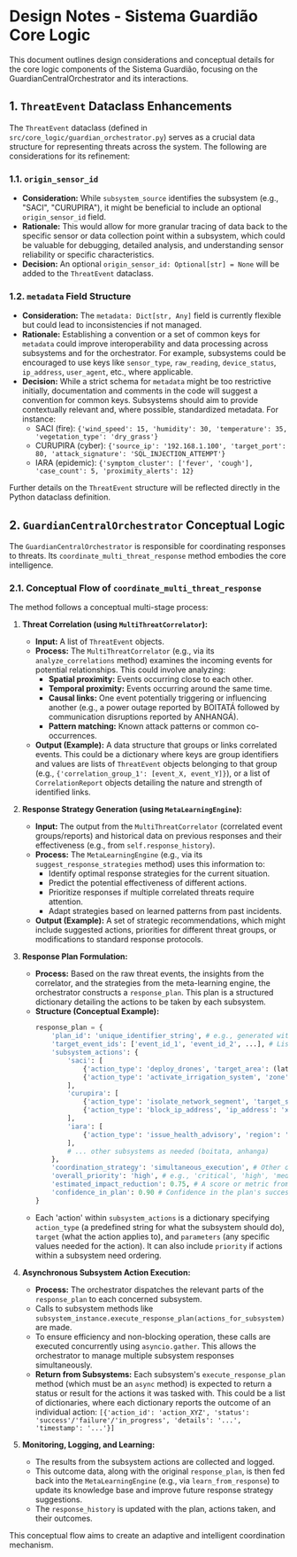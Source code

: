# Design Notes - Sistema Guardião Core Logic

This document outlines design considerations and conceptual details for the core logic components of the Sistema Guardião, focusing on the GuardianCentralOrchestrator and its interactions.

## 1. `ThreatEvent` Dataclass Enhancements

The `ThreatEvent` dataclass (defined in `src/core_logic/guardian_orchestrator.py`) serves as a crucial data structure for representing threats across the system. The following are considerations for its refinement:

### 1.1. `origin_sensor_id`

*   **Consideration:** While `subsystem_source` identifies the subsystem (e.g., "SACI", "CURUPIRA"), it might be beneficial to include an optional `origin_sensor_id` field.
*   **Rationale:** This would allow for more granular tracing of data back to the specific sensor or data collection point within a subsystem, which could be valuable for debugging, detailed analysis, and understanding sensor reliability or specific characteristics.
*   **Decision:** An optional `origin_sensor_id: Optional[str] = None` will be added to the `ThreatEvent` dataclass.

### 1.2. `metadata` Field Structure

*   **Consideration:** The `metadata: Dict[str, Any]` field is currently flexible but could lead to inconsistencies if not managed.
*   **Rationale:** Establishing a convention or a set of common keys for `metadata` could improve interoperability and data processing across subsystems and for the orchestrator. For example, subsystems could be encouraged to use keys like `sensor_type`, `raw_reading`, `device_status`, `ip_address`, `user_agent`, etc., where applicable.
*   **Decision:** While a strict schema for `metadata` might be too restrictive initially, documentation and comments in the code will suggest a convention for common keys. Subsystems should aim to provide contextually relevant and, where possible, standardized metadata. For instance:
    *   SACI (fire): `{'wind_speed': 15, 'humidity': 30, 'temperature': 35, 'vegetation_type': 'dry_grass'}`
    *   CURUPIRA (cyber): `{'source_ip': '192.168.1.100', 'target_port': 80, 'attack_signature': 'SQL_INJECTION_ATTEMPT'}`
    *   IARA (epidemic): `{'symptom_cluster': ['fever', 'cough'], 'case_count': 5, 'proximity_alerts': 12}`

Further details on the `ThreatEvent` structure will be reflected directly in the Python dataclass definition.
## 2. `GuardianCentralOrchestrator` Conceptual Logic

The `GuardianCentralOrchestrator` is responsible for coordinating responses to threats. Its `coordinate_multi_threat_response` method embodies the core intelligence.

### 2.1. Conceptual Flow of `coordinate_multi_threat_response`

The method follows a conceptual multi-stage process:

1.  **Threat Correlation (using `MultiThreatCorrelator`):**
    *   **Input:** A list of `ThreatEvent` objects.
    *   **Process:** The `MultiThreatCorrelator` (e.g., via its `analyze_correlations` method) examines the incoming events for potential relationships. This could involve analyzing:
        *   **Spatial proximity:** Events occurring close to each other.
        *   **Temporal proximity:** Events occurring around the same time.
        *   **Causal links:** One event potentially triggering or influencing another (e.g., a power outage reported by BOITATÁ followed by communication disruptions reported by ANHANGÁ).
        *   **Pattern matching:** Known attack patterns or common co-occurrences.
    *   **Output (Example):** A data structure that groups or links correlated events. This could be a dictionary where keys are group identifiers and values are lists of `ThreatEvent` objects belonging to that group (e.g., `{'correlation_group_1': [event_X, event_Y]}`), or a list of `CorrelationReport` objects detailing the nature and strength of identified links.

2.  **Response Strategy Generation (using `MetaLearningEngine`):**
    *   **Input:** The output from the `MultiThreatCorrelator` (correlated event groups/reports) and historical data on previous responses and their effectiveness (e.g., from `self.response_history`).
    *   **Process:** The `MetaLearningEngine` (e.g., via its `suggest_response_strategies` method) uses this information to:
        *   Identify optimal response strategies for the current situation.
        *   Predict the potential effectiveness of different actions.
        *   Prioritize responses if multiple correlated threats require attention.
        *   Adapt strategies based on learned patterns from past incidents.
    *   **Output (Example):** A set of strategic recommendations, which might include suggested actions, priorities for different threat groups, or modifications to standard response protocols.

3.  **Response Plan Formulation:**
    *   **Process:** Based on the raw threat events, the insights from the correlator, and the strategies from the meta-learning engine, the orchestrator constructs a `response_plan`. This plan is a structured dictionary detailing the actions to be taken by each subsystem.
    *   **Structure (Conceptual Example):**
        ```python
        response_plan = {
            'plan_id': 'unique_identifier_string', # e.g., generated with timestamp
            'target_event_ids': ['event_id_1', 'event_id_2', ...], # List of event_ids this plan addresses
            'subsystem_actions': {
                'saci': [
                    {'action_type': 'deploy_drones', 'target_area': (lat, lon), 'parameters': {'num_drones': 5, 'flight_pattern': 'grid'}},
                    {'action_type': 'activate_irrigation_system', 'zone': 'sector_alpha'}
                ],
                'curupira': [
                    {'action_type': 'isolate_network_segment', 'target_segment': 'iot_network_A', 'priority': 1},
                    {'action_type': 'block_ip_address', 'ip_address': 'x.x.x.x'}
                ],
                'iara': [
                    {'action_type': 'issue_health_advisory', 'region': 'city_sector_B', 'message_template': 'template_flu_A'}
                ],
                # ... other subsystems as needed (boitata, anhanga)
            },
            'coordination_strategy': 'simultaneous_execution', # Other options: 'sequential_by_priority', 'custom_sequence'
            'overall_priority': 'high', # e.g., 'critical', 'high', 'medium', 'low'
            'estimated_impact_reduction': 0.75, # A score or metric from MetaLearningEngine
            'confidence_in_plan': 0.90 # Confidence in the plan's success
        }
        ```
    *   Each 'action' within `subsystem_actions` is a dictionary specifying `action_type` (a predefined string for what the subsystem should do), `target` (what the action applies to), and `parameters` (any specific values needed for the action). It can also include `priority` if actions within a subsystem need ordering.

4.  **Asynchronous Subsystem Action Execution:**
    *   **Process:** The orchestrator dispatches the relevant parts of the `response_plan` to each concerned subsystem.
    *   Calls to subsystem methods like `subsystem_instance.execute_response_plan(actions_for_subsystem)` are made.
    *   To ensure efficiency and non-blocking operation, these calls are executed concurrently using `asyncio.gather`. This allows the orchestrator to manage multiple subsystem responses simultaneously.
    *   **Return from Subsystems:** Each subsystem's `execute_response_plan` method (which must be an `async` method) is expected to return a status or result for the actions it was tasked with. This could be a list of dictionaries, where each dictionary reports the outcome of an individual action:
        `[{'action_id': 'action_XYZ', 'status': 'success'/'failure'/'in_progress', 'details': '...', 'timestamp': '...'}]`

5.  **Monitoring, Logging, and Learning:**
    *   The results from the subsystem actions are collected and logged.
    *   This outcome data, along with the original `response_plan`, is then fed back into the `MetaLearningEngine` (e.g., via `learn_from_response`) to update its knowledge base and improve future response strategy suggestions.
    *   The `response_history` is updated with the plan, actions taken, and their outcomes.

This conceptual flow aims to create an adaptive and intelligent coordination mechanism.
